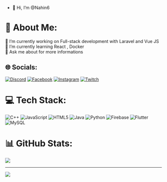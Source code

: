 - 👋 Hi, I’m @Nahin6
# 💫 About Me:
🔭 I’m currently working on Full-stack development with Laravel and Vue JS<br>🌱 I’m currently learning  React , Docker  <br>💬 Ask me about for more informations<br>


## 🌐 Socials:
[![Discord](https://img.shields.io/badge/Discord-%237289DA.svg?logo=discord&logoColor=white)](https://discord.gg/acidxnahin) [![Facebook](https://img.shields.io/badge/Facebook-%231877F2.svg?logo=Facebook&logoColor=white)](https://facebook.com/NaHiN66) [![Instagram](https://img.shields.io/badge/Instagram-%23E4405F.svg?logo=Instagram&logoColor=white)](https://instagram.com/nahinn6) [![Twitch](https://img.shields.io/badge/Twitch-%239146FF.svg?logo=Twitch&logoColor=white)](https://twitch.tv/nahin6) 

# 💻 Tech Stack:
![C++](https://img.shields.io/badge/c++-%2300599C.svg?style=for-the-badge&logo=c%2B%2B&logoColor=white) ![JavaScript](https://img.shields.io/badge/javascript-%23323330.svg?style=for-the-badge&logo=javascript&logoColor=%23F7DF1E) ![HTML5](https://img.shields.io/badge/html5-%23E34F26.svg?style=for-the-badge&logo=html5&logoColor=white) ![Java](https://img.shields.io/badge/java-%23ED8B00.svg?style=for-the-badge&logo=openjdk&logoColor=white) ![Python](https://img.shields.io/badge/python-3670A0?style=for-the-badge&logo=python&logoColor=ffdd54) ![Firebase](https://img.shields.io/badge/firebase-%23039BE5.svg?style=for-the-badge&logo=firebase) ![Flutter](https://img.shields.io/badge/Flutter-%2302569B.svg?style=for-the-badge&logo=Flutter&logoColor=white) ![MySQL](https://img.shields.io/badge/mysql-4479A1.svg?style=for-the-badge&logo=mysql&logoColor=white)
# 📊 GitHub Stats:

![](https://github-readme-stats.vercel.app/api/top-langs/?username=Nahin6&theme=shadow_green&hide_border=false&include_all_commits=true&count_private=true&layout=compact)

---
[![](https://visitcount.itsvg.in/api?id=Nahin6&icon=0&color=0)](https://visitcount.itsvg.in)

<!-- Proudly created with GPRM ( https://gprm.itsvg.in ) -->
